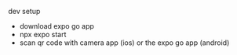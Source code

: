 dev setup

- download expo go app
- npx expo start
- scan qr code with camera app (ios) or the expo go app (android)

